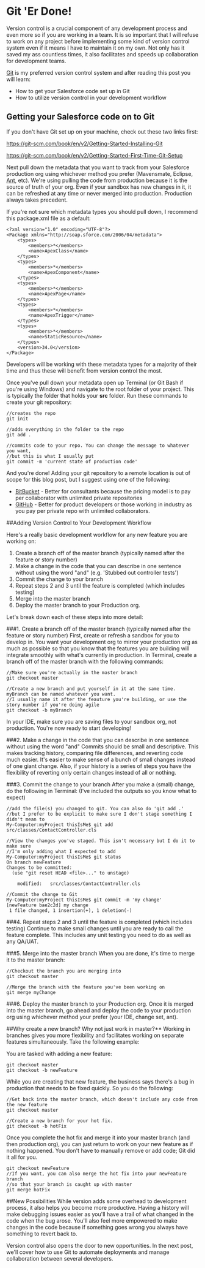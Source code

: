 # Git 'Er Done!

Version control is a crucial component of any development process and even more so if you are working in a team. It is so important that I will refuse to work on any project before implementing some kind of version control system even if it means I have to maintain it on my own. Not only has it saved my ass countless times, it also facilitates and speeds up collaboration for development teams.

[Git](https://git-scm.com/) is my preferred version control system and after reading this post you will learn:

* How to get your Salesforce code set up in Git
* How to utilize version control in your development workflow

## Getting your Salesforce code on to Git

If you don't have Git set up on your machine, check out these two links first:

https://git-scm.com/book/en/v2/Getting-Started-Installing-Git

https://git-scm.com/book/en/v2/Getting-Started-First-Time-Git-Setup

Next pull down the metadata that you want to track from your Salesforce production org using whichever method you prefer  (Mavensmate, Eclipse, [Ant](http://www.socalledprogrammer.com/2015/01/the-ant-jobs-go-marching.html), etc). We're using pulling the code from production because it is the source of truth of your org. Even if your sandbox has new changes in it, it can be refreshed at any time or never merged into production. Production always takes precedent.

If you're not sure which metadata types you should pull down, I recommend this package.xml file as a default:

```
<?xml version="1.0" encoding="UTF-8"?>
<Package xmlns="http://soap.sforce.com/2006/04/metadata">
    <types>
        <members>*</members>
        <name>ApexClass</name>
    </types>
    <types>
        <members>*</members>
        <name>ApexComponent</name>
    </types>
    <types>
        <members>*</members>
        <name>ApexPage</name>
    </types>
    <types>
        <members>*</members>
        <name>ApexTrigger</name>
    </types>
    <types>
        <members>*</members>
        <name>StaticResource</name>
    </types>
    <version>34.0</version>
</Package>
```

Developers will be working with these metadata types for a majority of their time and thus these will benefit from version control the most.

Once you've pull down your metadata open up Terminal (or Git Bash if you're using Windows) and navigate to the root folder of your project. This is typically the folder that holds your **src** folder. Run these commands to create your git repository:

```
//creates the repo
git init

//adds everything in the folder to the repo
git add . 

//commits code to your repo. You can change the message to whatever you want,
//but this is what I usually put
git commit -m 'current state of production code' 
```

And you're done! Adding your git repository to a remote location is out of scope for this blog post, but I suggest using one of the following:
* [BitBucket](https://bitbucket.org/) - Better for consultants because the pricing model is to pay per collaborator with unlimited private repositories
* [GitHub](https://github.com/) - Better for product developers or those working in industry as you pay per private repo with unlimited collaborators.

##Adding Version Control to Your Development Workflow

Here's a really basic development workflow for any new feature you are working on:

1. Create a branch off of the master branch (typically named after the feature or story number)
2. Make a change in the code that you can describe in one sentence without using the word "and" (e.g. 'Stubbed out controller tests')
3. Commit the change to your branch
4. Repeat steps 2 and 3 until the feature is completed (which includes testing)
5. Merge into the master branch
6. Deploy the master branch to your Production org.

Let's break down each of these steps into more detail:

###1. Create a branch off of the master branch (typically named after the feature or story number)
First, create or refresh a sandbox for you to develop in. You want your development org to mirror your production org as much as possible so that you know that the features you are building will integrate smoothly with what's currently in production. In Terminal, create a branch off of the master branch with the following commands:

```
//Make sure you're actually in the master branch
git checkout master 

//Create a new branch and put yourself in it at the same time. myBranch can be named whatever you want.
//I usually name it after the feauture you're building, or use the story number if you're doing agile
git checkout -b myBranch
```

In your IDE, make sure you are saving files to your sandbox org, not production. You're now ready to start developing!

###2. Make a change in the code that you can describe in one sentence without using the word "and"
Commits should be small and descriptive. This makes tracking history, comparing file differences, and reverting code much easier. It's easier to make sense of a bunch of small changes instead of one giant change. Also, if your history is a series of steps you have the flexibility of reverting only certain changes instead of all or nothing.

###3. Commit the change to your branch
After you make a (small) change, do the following in Terminal: (I've included the outputs so you know what to expect\)

```
//add the file(s) you changed to git. You can also do 'git add .'
//but I prefer to be explicit to make sure I don't stage something I didn't mean to
My-Computer:myProject thisIsMe$ git add src/classes/ContactController.cls 

//View the changes you've staged. This isn't necessary but I do it to make sure
//I'm only adding what I expected to add
My-Computer:myProject thisIsMe$ git status
On branch newFeature
Changes to be committed:
  (use "git reset HEAD <file>..." to unstage)

	modified:   src/classes/ContactController.cls

//Commit the change to Git
My-Computer:myProject thisIsMe$ git commit -m 'my change'
[newFeature bae2c2d] my change
 1 file changed, 1 insertion(+), 1 deletion(-)
 ```

###4. Repeat steps 2 and 3 until the feature is completed (which includes testing)
Continue to make small changes until you are ready to call the feature complete. This includes any unit testing you need to do as well as any QA/UAT.

###5. Merge into the master branch
When you are done, it's time to merge it to the master branch:

```
//Checkout the branch you are merging into
git checkout master

//Merge the branch with the feature you've been working on
git merge myChange
```

###6. Deploy the master branch to your Production org.
Once it is merged into the master branch, go ahead and deploy the code to your production org using whichever method your prefer (your IDE, change set, ant).

##Why create a new branch? Why not just work in master?**
Working in branches gives you more flexibility and facilitates working on separate features simultaneously. Take the following example:

You are tasked with adding a new feature:

```
git checkout master
git checkout -b newFeature
```

While you are creating that new feature, the business says there's a bug in production that needs to be fixed quickly. So you do the following:

```
//Get back into the master branch, which doesn't include any code from the new feature
git checkout master

//Create a new branch for your hot fix.
git checkout -b hotFix
```

Once you complete the hot fix and merge it into your master branch (and then production org), you can just return to work on your new feature as if nothing happened. You don't have to manually remove or add code; Git did it all for you.

```
git checkout newFeature
//If you want, you can also merge the hot fix into your newFeature branch
//so that your branch is caught up with master
git merge hotFix
```

##New Possibilities
While version adds some overhead to development process, it also helps you become more productive. Having a history will make debugging issues easier as you'll have a trail of what changed in the code when the bug arose. You'll also feel more empowered to make changes in the code because if something goes wrong you always have something to revert back to.

Version control also opens the door to new opportunities. In the next post, we'll cover how to use Git to automate deployments and manage collaboration between several developers.
